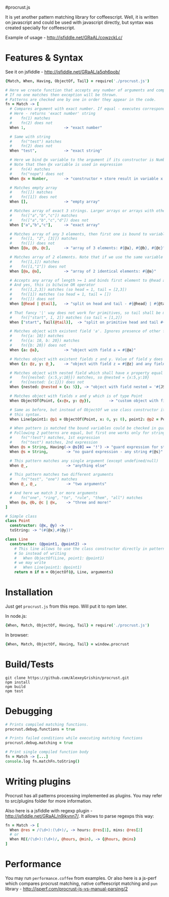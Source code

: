 #procrust.js

It is yet another pattern matching library for coffeescript. Well, it is written on javascript and could be used with javascript directly, but syntax was created specially for coffeescript.

Example of usage - http://jsfiddle.net/GRaAL/cowzckLc/

# Features & Syntax

See it on jsfiddle - http://jsfiddle.net/GRaAL/a5qh6pob/

```coffeescript
{Match, When, Having, ObjectOf, Tail} = require('./procrust.js')

# Here we create function that accepts any number of arguments and compares it with provided patterns.
# If no one matches then exception will be thrown.
# Patterns are checked one by one in order they appear in the code.
fn = Match -> [
  # Compares argument with exact number. If equal - executes corresponding expression.
  # Here - returns 'exact number' string
  #    fn(1) matches
  #    fn(2) does not
  When 1,                 -> "exact number"

  # Same with string
  #    fn("test") matches
  #    fn(2) does not
  When "test",            -> "exact string"

  # Here we bind @x variable to the argument if its constructor is Number
  # Note that then @x variable is used in expression
  #    fn(4) matches
  #    fn("nope") does not
  When @x = Number,       -> "constructor + store result in variable x = #{@x}"

  # Matches empty array
  #    fn([]) matches
  #    fn([1]) does not
  When [],                -> "empty array"

  # Matches array of exact 3 strings. Larger arrays or arrays with other data will be rejected
  #    fn(["a","b","c"]) matches
  #    fn(["a","b","c","d"]) does not
  When ["a","b","c"],     -> "exact array"

  # Matches array of any 3 elements, then first one is bound to variable @a, second and third ones - to @b and @c
  #    fn([1, "2", [3]]) matches
  #    fn([]) does not
  When [@a, @b, @c],      -> "array of 3 elements: #{@a}, #{@b}, #{@c}"

  # Matches array of 2 elements. Note that if we use the same variable then values shall be equal.
  #    fn([1,1]) matches
  #    fn([1,"1"]) does not
  When [@a, @a],          -> "array of 2 identical elements: #{@a}"

  # Accepts any array of length >= 1 and binds first element to @head and the rest elements to @tail
  # And yes, this is bitwise OR operator
  #    fn([1,2,3]) matches (so head = 1, tail = [2,3])
  #    fn([1]) matches (so head = 1, tail = [])
  #    fn([]) does not
  When [@head | @tail],   -> "split on head and tail - #{@head} | #{@tail}"

  # That fancy '|' way does not work for primitives, so tail shall be marked explicitly with Tail function
  #    fn(["start", 1, 2]) matches (so tail = [1,2])
  When ["start", Tail(@tail)],  -> "split on primitive head and tail #{@tail}"

  # Matches object with existent field 'a'. Ignores presence of other fields. And binds field's value to variable @a
  #    fn({a: 10}) matches
  #    fn({a: 10, b: 20}) matches
  #    fn({b: 20}) does not
  When {a: @a},           -> "object with field a = #{@a}"

  # Matches object with existent fields z and y. Value of field y does not matter
  When {z: @z, y: @_},    -> "object with field z = #{@z} and any field y"

  # Matches object with nested field which shall have x property equal to 5. The nested field is bound to @nested variable
  #    fn({nested: {x:5,y:10}}) matches, so @nested = {x:5,y:10}
  #    fn({nested: {x:1}}) does not
  When {nested: @nested = {x: 5}}, -> "object with field nested = '#{JSON.stringify(@nested)}' where x = 5"

  # Matches object with fields x and y which is of type Point
  When ObjectOf(Point, {x:@x, y: @y}),        -> "custom object with fields x = #{@x}, y = #{@y}"

  # Same as before, but instead of ObjectOf we use class constructor itself. See how it is implemented to achieve
  # this syntax.
  When Line(point1: @p1 = ObjectOf(Point, x: 0, y: 0), point2: @p2 = Point), -> "custom object with modified constructor, p1 = #{@p1}, p2 = #{@p2}"

  # When pattern is matched the bound variables could be checked in guard function and it may reject the value
  # Following 2 patterns are equal, but first one works only for strings having exclamation mark character at beginning
  #    fn("!test") matches, 1st expression
  #    fn("test") matches, 2nd expression
  When @s = String, Having(-> @s[0] == '!') -> "guard expression for string #{@s} (shall start with exclamation mark)"
  When @s = String,        -> "no guard expression - any string #{@s}"

  # This pattern matches any single argument (except undefined/null)
  When @_,                 -> "anything else"

  # This pattern matches two different arguments
  #    fn("test", "one") matches
  When @_, @_,             -> "two arguments"

  # And here we match 3 or more arguments
  #    fn("one", "ring", "to", "rule", "them", "all") matches
  When @a, @b, @c | @x,    -> "three and more!"
]

# Simple class
class Point
  constructor: (@x, @y) ->
  toString: -> "(#{@x},#{@y})"

class Line
  constructor: (@point1, @point2) ->
    # This line allows to use the class constructor directly in patterns
    # So instead of writing
    #   When ObjectOf(Line, point1: @point1)
    # we may write
    #   When Line(point1: @point1)
    return m if m = ObjectOf(@, Line, arguments)

```

# Installation

Just get `procrust.js` from this repo. Will put it to npm later.

In node.js:
```coffeescript
{When, Match, ObjectOf, Having, Tail} = require('./procrust.js')
```

In browser:
```coffeescript
{When, Match, ObjectOf, Having, Tail} = window.procrust
```


# Build/Tests

```
git clone https://github.com/AlexeyGrishin/procrust.git
npm install
npm build
npm test
```

# Debugging

```coffeescript
# Prints compiled matching functions.
procrust.debug.functions = true

# Prints failed conditions while executing matching functions
procrust.debug.matching = true

# Print single compiled function body
fn = Match -> [...]
console.log fn.matchFn.toString()

```

# Writing plugins

Procrust has all patterns processing implemented as plugins. You may refer to src/plugins folder for more information.

Also here is a jsfiddle with regexp plugin - http://jsfiddle.net/GRaAL/n9jkvnn7/.
It allows to parse regexps this way:

```coffeescript
fn = Match -> [
  When @res = /(\d+):(\d+)/, -> hours: @res[1], mins: @res[2]
  # or
  When RE(/(\d+):(\d+)/, @hours, @min), -> {@hours, @mins}
]
```

# Performance

You may run `performance.coffee` from examples. Or also here is a js-perf which compares procrust matching, native coffeescript matching and `pun` library - http://jsperf.com/procrust-js-vs-manual-parsing/2

